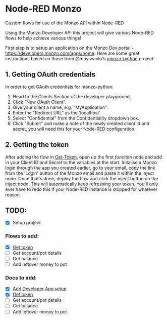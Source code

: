 # Node-RED Monzo
Custom flows for use of the Monzo API within Node-RED


Using the Monzo Developer API this project will give various Node-RED flows to help achieve various things!

First step is to setup an application on the Monzo Dev portal - https://developers.monzo.com/apps/home. Here are some great instructions based on those from @muyiwaolu's [monzo-python](https://github.com/muyiwaolu/monzo-python#getting-oauth-credentials) project:

## 1. Getting OAuth credentials
In order to get OAuth credentials for monzo-python:

1. Head to the Clients Section of the developer playground.
2. Click "New OAuth Client".
3. Give your client a name, e.g. "MyApplication".
4. Enter the "Redirect URL" as the 'localhost'
5. Select "Confidential" from the Confidentiality dropdown box.
6. Click "Submit" and make a note of the newly created client id and secret, you will need this for your Node-RED configuration.

## 2. Getting the token
After adding the flow in [Get-Token](Get-Token.json), open up the first _function_ node and add in your Client ID and Secret to the variables at the start.
Initalise a Monzo login through the app you created earlier, go to your email, copy the link from the 'Login' button of the Monzo email and paste it within the Inject node.
Once that's done, deploy the flow and click the inject button on the inject node.
This will automatically keep refreshing your token. You'll only ever have to redo this if your Node-RED instance is stopped for whatever reason.

## TODO:
- [x] Setup project

### Flows to add:
- [x] [Get token](Get-Token.json)
- [ ] Get account/pot details
- [ ] Get balance
- [ ] Add leftover money to pot

### Docs to add:
- [x] [Add Developer App setup](#getting-oauth-credentials)
- [x] [Get token](#getting-the-token)
- [ ] Get account/pot details
- [ ] Get balance
- [ ] Add leftover money to pot
